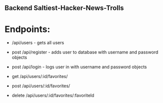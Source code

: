 ## Backend Saltiest-Hacker-News-Trolls

# Endpoints: 

- /api/users - gets all users

- post /api/register - adds user to database with username and password objects

- post /api/login - logs user in with username and password objects

- get /api/users/:id/favorites/

- post /api/users/:id/favorites/

- delete /api/users/:id/favorites/:favoriteId
